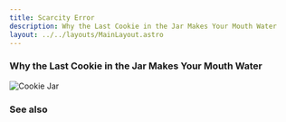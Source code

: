 ```yaml
---
title: Scarcity Error
description: Why the Last Cookie in the Jar Makes Your Mouth Water
layout: ../../layouts/MainLayout.astro
---
```


### Why the Last Cookie in the Jar Makes Your Mouth Water

![Cookie Jar](/images/cookie-jar.jpg)


### See also
